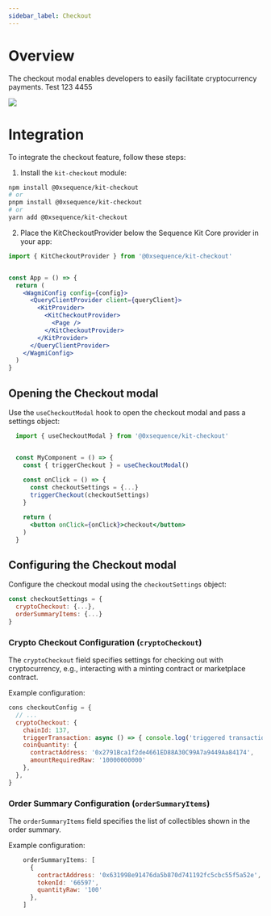 ```yaml
---
sidebar_label: Checkout
---
```


# Overview
The checkout modal enables developers to easily facilitate cryptocurrency payments. Test 123 4455

<div class="text--center">
  <img src="/img/kit/checkout-modal.png" />
</div>

# Integration
To integrate the checkout feature, follow these steps:
1. Install the `kit-checkout` module:

```bash
npm install @0xsequence/kit-checkout
# or
pnpm install @0xsequence/kit-checkout
# or
yarn add @0xsequence/kit-checkout
```

2. Place the KitCheckoutProvider below the Sequence Kit Core provider in your app:

```jsx
import { KitCheckoutProvider } from '@0xsequence/kit-checkout'


const App = () => {
  return (
    <WagmiConfig config={config}>
      <QueryClientProvider client={queryClient}> 
        <KitProvider>
          <KitCheckoutProvider>
            <Page />
          </KitCheckoutProvider>
        </KitProvider>
      </QueryClientProvider>
    </WagmiConfig>
  )
}
```
## Opening the Checkout modal
Use the `useCheckoutModal` hook to open the checkout modal and pass a settings object:


```jsx
  import { useCheckoutModal } from '@0xsequence/kit-checkout'


  const MyComponent = () => {
    const { triggerCheckout } = useCheckoutModal()
  
    const onClick = () => {
      const checkoutSettings = {...}
      triggerCheckout(checkoutSettings)
    }

    return (
      <button onClick={onClick}>checkout</button>
    )
  }
```


## Configuring the Checkout modal
Configure the checkout modal using the `checkoutSettings` object:


```jsx
const checkoutSettings = {
  cryptoCheckout: {...},
  orderSummaryItems: {...}
}
```

### Crypto Checkout Configuration (`cryptoCheckout`)
The `cryptoCheckout` field specifies settings for checking out with cryptocurrency, e.g., interacting with a minting contract or marketplace contract.

Example configuration:

```jsx
cons checkoutConfig = {
  // ...
  cryptoCheckout: {
    chainId: 137,
    triggerTransaction: async () => { console.log('triggered transaction') },
    coinQuantity: {
      contractAddress: '0x2791Bca1f2de4661ED88A30C99A7a9449Aa84174',
      amountRequiredRaw: '10000000000'
    },
  },
}
```

### Order Summary Configuration (`orderSummaryItems`)
The `orderSummaryItems` field specifies the list of collectibles shown in the order summary.

Example configuration:

```jsx
    orderSummaryItems: [
      {
        contractAddress: '0x631998e91476da5b870d741192fc5cbc55f5a52e',
        tokenId: '66597',
        quantityRaw: '100'
      },
    ]
```